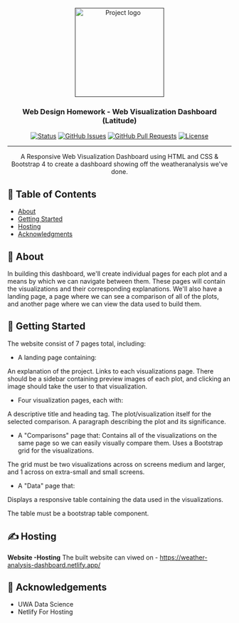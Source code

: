 <p align="center">
  <a href="" rel="noopener">
 <img width=200px height=200px src="https://i.imgur.com/6wj0hh6.jpg" alt="Project logo"></a>
</p>

<h3 align="center">Web Design Homework - Web Visualization Dashboard (Latitude)</h3>

<div align="center">

[![Status](https://img.shields.io/badge/status-active-success.svg)]()
[![GitHub Issues](https://img.shields.io/github/issues/kylelobo/The-Documentation-Compendium.svg)](https://github.com/bimalkprabha/python-api-challenge//issues)
[![GitHub Pull Requests](https://img.shields.io/github/issues-pr/kylelobo/The-Documentation-Compendium.svg)](https://github.com/bimalkprabha/python-api-challenge//pulls)
[![License](https://img.shields.io/badge/license-MIT-blue.svg)](/LICENSE)

</div>

---

<p align="center">A Responsive Web Visualization Dashboard using  HTML and CSS & Bootstrap 4 to create a dashboard showing off the weatheranalysis we've done.
    <br> 
</p>

## 📝 Table of Contents

- [About](#about)
- [Getting Started](#getting_started)
- [Hosting](#trends)
- [Acknowledgments](#acknowledgement)

## 🧐 About <a name = "about"></a>
In building this dashboard, we'll create individual pages for each plot and a means by which we can navigate between them. These pages will contain the visualizations and their corresponding explanations. We'll also have a landing page, a page where we can see a comparison of all of the plots, and another page where we can view the data used to build them.

## 🏁 Getting Started <a name = "getting_started"></a>

The website consist of 7 pages total, including:

- A landing page containing:

An explanation of the project.
Links to each visualizations page. There should be a sidebar containing preview images of each plot, and clicking an image should take the user to that visualization.
</br>

- Four visualization pages, each with:

A descriptive title and heading tag.
The plot/visualization itself for the selected comparison.
A paragraph describing the plot and its significance.
</br>

- A "Comparisons" page that:
Contains all of the visualizations on the same page so we can easily visually compare them.
Uses a Bootstrap grid for the visualizations.

The grid must be two visualizations across on screens medium and larger, and 1 across on extra-small and small screens.
</br>
- A "Data" page that:

Displays a responsive table containing the data used in the visualizations.

The table must be a bootstrap table component. 


## ✍️ Hosting <a name = "trends"></a></br>
<b>Website -Hosting</b>
The built website can viwed on - https://weather-analysis-dashboard.netlify.app/

## 🎉 Acknowledgements <a name = "acknowledgement"></a>
- UWA Data Science</br>
- Netlify For Hosting
